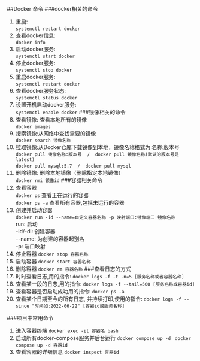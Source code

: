 ##Docker 命令
###docker相关的命令
1. 重启:  
`systemctl restart docker`
2. 查看docker信息:  
`docker info`
3. 启动docker服务:  
`systemctl start docker`
4. 停止docker服务:  
`systemctl stop docker`
5. 重启docker服务:  
`systemctl restart docker`
6. 查看docker服务状态:  
`systemctl status docker`
7. 设置开机启动docker服务:  
`systemctl enable docker`
###镜像相关的命令
1. 查看镜像: 查看本地所有的镜像  
`docker images`
2. 搜索镜像:从网络中查找需要的镜像  
`docker search 镜像名称`
3. 拉取镜像:从Docker仓库下载镜像到本地，镜像名称格式为 名称:版本号  
`docker pull 镜像名称:版本号  /  docker pull 镜像名称(默认的版本号是latest)`  
`docker pull mysql:5.7  /  docker pull mysql`
4. 删除镜像: 删除本地镜像（删除指定本地镜像）  
`docker rmi 镜像id`
###容器相关命令
1. 查看容器  
`docker ps` 查看正在运行的容器  
`docker ps -a` 查看所有容器,包括未运行的容器
2. 创建并启动容器  
`docker run -id --name=自定义容器名称 -p 映射端口:镜像端口 镜像名称`  
run: 启动  
-id/-di:  创建容器  
--name:  为创建的容器起别名  
-p: 端口映射  
3. 停止容器
`docker stop 容器名称`
4. 启动容器
`docker start 容器名称`
5. 删除容器
`docker rm 容器名称`
###查看日志的方式
1. 时时查看日志,用的指令: 
`docker logs -f -t -n=5 [服务名称或者容器名称]`
2. 查看某一段的日志,用的指令: 
`docker logs -f --tail=500 [服务名称或容器id]`
3. 查看容器是否启动成功用的指令: 
`docker ps -a`
4. 查看某个日期至今的所有日志, 并持续打印,使用的指令: 
`docker logs -f --since "时间如:2022-06-22" [容器id或服务名称]`
   


###项目中常用命令
1. 进入容器终端
`docker exec -it 容器名 bash`
2. 启动所有docker-compose服务并后台运行
`docker compose up -d ` 
`docker compose up -d 容器id`
3. 查看容器的详细信息
`docker inspect 容器id`